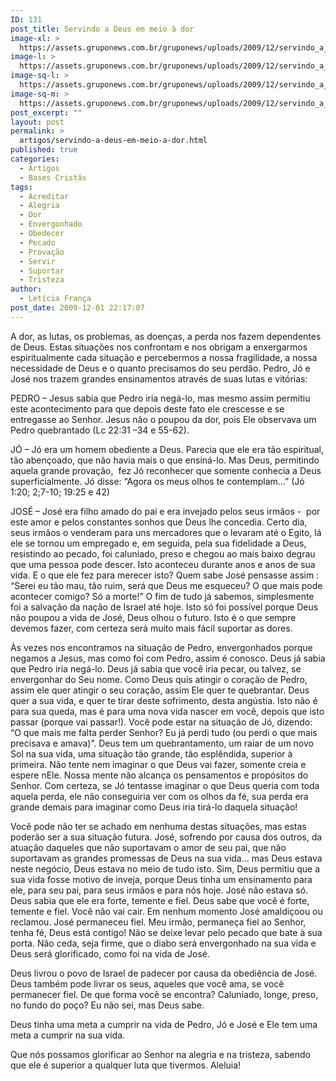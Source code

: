 ```yaml
---
ID: 131
post_title: Servindo a Deus em meio à dor
image-xl: >
  https://assets.gruponews.com.br/gruponews/uploads/2009/12/servindo_a_Deus_em_meio_a_dor.jpg
image-l: >
  https://assets.gruponews.com.br/gruponews/uploads/2009/12/servindo_a_Deus_em_meio_a_dor-960x720.jpg
image-sq-l: >
  https://assets.gruponews.com.br/gruponews/uploads/2009/12/servindo_a_Deus_em_meio_a_dor.jpg
image-sq-m: >
  https://assets.gruponews.com.br/gruponews/uploads/2009/12/servindo_a_Deus_em_meio_a_dor-720x720.jpg
post_excerpt: ""
layout: post
permalink: >
  artigos/servindo-a-deus-em-meio-a-dor.html
published: true
categories:
  - Artigos
  - Bases Cristãs
tags:
  - Acreditar
  - Alegria
  - Dor
  - Envergonhado
  - Obedecer
  - Pecado
  - Provação
  - Servir
  - Suportar
  - Tristeza
author:
  - Letícia França
post_date: 2009-12-01 22:17:07
---
```

A dor, as lutas, os problemas, as doenças, a perda nos fazem dependentes de Deus. Estas situações nos confrontam e nos obrigam a enxergarmos espiritualmente cada situação e percebermos a nossa fragilidade, a nossa necessidade de Deus e o quanto precisamos do seu perdão. Pedro, Jó e José nos trazem grandes ensinamentos através de suas lutas e vitórias:

PEDRO – Jesus sabia que Pedro iria negá-lo, mas mesmo assim permitiu este acontecimento para que depois deste fato ele crescesse e se entregasse ao Senhor. Jesus não o poupou da dor, pois Ele observava um Pedro quebrantado (Lc 22:31 –34 e 55-62).

JÓ – Jó era um homem obediente a Deus. Parecia que ele era tão espiritual, tão abençoado, que não havia mais o que ensiná-lo. Mas Deus, permitindo aquela grande provação,  fez Jó reconhecer que somente conhecia a Deus superficialmente. Jó disse: “Agora os meus olhos te contemplam...” (Jó 1:20; 2;7-10; 19:25 e 42)

JOSÉ – José era filho amado do pai e era invejado pelos seus irmãos -  por este amor e pelos constantes sonhos que Deus lhe concedia. Certo dia, seus irmãos o venderam para uns mercadores que o levaram até o Egito, lá ele se tornou um empregado e, em seguida, pela sua fidelidade a Deus, resistindo ao pecado, foi caluniado, preso e chegou ao mais baixo degrau que uma pessoa pode descer. Isto aconteceu durante anos e anos de sua vida. E o que ele fez para merecer isto? Quem sabe José pensasse assim : “Serei eu tão mau, tão ruim, será que Deus me esqueceu? O que mais pode acontecer comigo? Só a morte!” O fim de tudo já sabemos, simplesmente foi a salvação da nação de Israel até hoje. Isto só foi possível porque Deus não poupou a vida de José, Deus olhou o futuro. Isto é o que sempre devemos fazer, com certeza será muito mais fácil suportar as dores.

Às vezes nos encontramos na situação de Pedro, envergonhados porque negamos a Jesus, mas como foi com Pedro, assim é conosco. Deus já sabia que Pedro iria negá-lo. Deus já sabia que você iria pecar, ou talvez, se envergonhar do Seu nome. Como Deus quis atingir o coração de Pedro, assim ele quer atingir o seu coração, assim Ele quer te quebrantar. Deus quer a sua vida, e quer te tirar deste sofrimento, desta angústia. Isto não é para sua queda, mas é para uma nova vida nascer em você, depois que isto passar (porque vai passar!). Você pode estar na situação de Jó, dizendo: “O que mais me falta perder Senhor? Eu já perdi tudo (ou perdi o que mais precisava e amava)”. Deus tem um quebrantamento, um raiar de um novo Sol na sua vida, uma situação tão grande, tão esplêndida, superior à primeira. Não tente nem imaginar o que Deus vai fazer, somente creia e espere nEle. Nossa mente não alcança os pensamentos e propósitos do Senhor. Com certeza, se Jó tentasse imaginar o que Deus queria com toda aquela perda, ele não conseguiria ver com os olhos da fé, sua perda era grande demais para imaginar como Deus iria tirá-lo daquela situação!

Você pode não ter se achado em nenhuma destas situações, mas estas poderão ser a sua situação futura. José, sofrendo por causa dos outros, da atuação daqueles que não suportavam o amor de seu pai, que não suportavam as grandes promessas de Deus na sua vida... mas Deus estava neste negócio, Deus estava no meio de tudo isto. Sim, Deus permitiu que a sua vida fosse motivo de inveja, porque Deus tinha um ensinamento para ele, para seu pai, para seus irmãos e para nós hoje. José não estava só. Deus sabia que ele era forte, temente e fiel. Deus sabe que você é forte, temente e fiel. Você não vai cair. Em nenhum momento José amaldiçoou ou reclamou. José permaneceu fiel. Meu irmão, permaneça fiel ao Senhor, tenha fé, Deus está contigo! Não se deixe levar pelo pecado que bate à sua porta. Não ceda, seja firme, que o diabo será envergonhado na sua vida e Deus será glorificado, como foi na vida de José.

Deus livrou o povo de Israel de padecer por causa da obediência de José. Deus também pode livrar os seus, aqueles que você ama, se você permanecer fiel. De que forma você se encontra? Caluniado, longe, preso, no fundo do poço? Eu não sei, mas Deus sabe.

Deus tinha uma meta a cumprir na vida de Pedro, Jó e José e Ele tem uma meta a cumprir na sua vida.

Que nós possamos glorificar ao Senhor na alegria e na tristeza, sabendo que ele é superior a qualquer luta que tivermos. Aleluia!